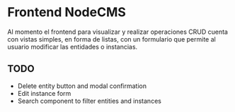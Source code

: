 # Frontend NodeCMS

Al momento el frontend para visualizar y realizar operaciones CRUD cuenta con vistas simples, en forma de listas, con un formulario que permite al usuario modificar las entidades o instancias.

## TODO

- Delete entity button and modal confirmation
- Edit instance form
- Search component to filter entities and instances
